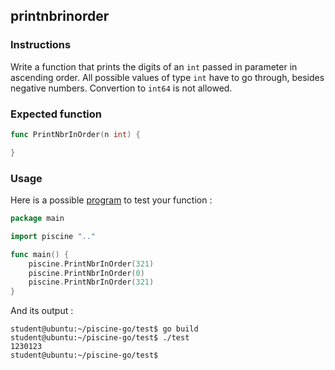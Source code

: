 ## printnbrinorder

### Instructions

Write a function that prints the digits of an `int` passed in parameter in ascending order.
All possible values of type `int` have to go through, besides negative numbers.
Convertion to `int64` is not allowed.

### Expected function

```go
func PrintNbrInOrder(n int) {

}
```

### Usage

Here is a possible [program](TODO-LINK) to test your function :

```go
package main

import piscine ".."

func main() {
	piscine.PrintNbrInOrder(321)
	piscine.PrintNbrInOrder(0)
	piscine.PrintNbrInOrder(321)
}
```

And its output :

```console
student@ubuntu:~/piscine-go/test$ go build
student@ubuntu:~/piscine-go/test$ ./test
1230123
student@ubuntu:~/piscine-go/test$
```
